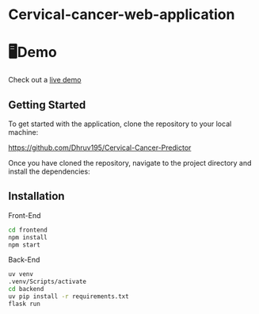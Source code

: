 # Cervical-cancer-web-application

# 🖥️Demo

Check out a [live demo](https://cancerpredictor.netlify.app/)

## Getting Started

To get started with the application, clone the repository to your local machine:

https://github.com/Dhruv195/Cervical-Cancer-Predictor

Once you have cloned the repository, navigate to the project directory and install the dependencies:

## Installation

Front-End

```bash
cd frontend
npm install
npm start
```

Back-End

```bash
uv venv
.venv/Scripts/activate
cd backend
uv pip install -r requirements.txt
flask run
```
